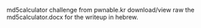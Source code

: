 md5calculator challenge from pwnable.kr download/view raw the md5calculator.docx for the writeup in hebrew.